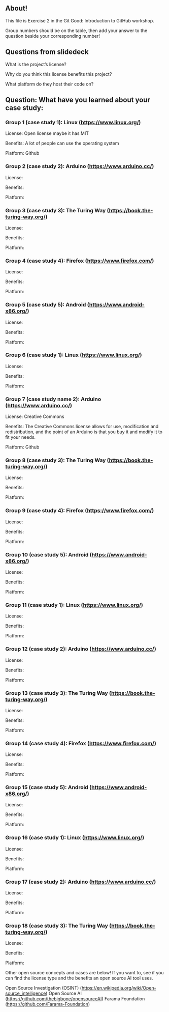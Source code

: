 ## About!
This file is Exercise 2 in the Git Good: Introduction to GitHub workshop. 

Group numbers should be on the table, then add your answer to the question beside your corresponding number!

## Questions from slidedeck
What is the project’s license?

Why do you think this license benefits this project?

What platform do they host their code on?

## Question: What have you learned about your case study:

### Group 1 (case study 1): Linux (https://www.linux.org/)
License: Open license maybe it has MIT

Benefits: A lot of people can use the operating system

Platform: Github

### Group 2 (case study 2): Arduino (https://www.arduino.cc/)
License:

Benefits:

Platform:

### Group 3 (case study 3): The Turing Way (https://book.the-turing-way.org/)
License:

Benefits:

Platform:

### Group 4 (case study 4): Firefox (https://www.firefox.com/)
License:

Benefits:

Platform:

### Group 5 (case study 5): Android (https://www.android-x86.org/)

License:

Benefits:

Platform:
### Group 6 (case study 1): Linux (https://www.linux.org/)

License:

Benefits:

Platform:


### Group 7 (case study name 2): Arduino (https://www.arduino.cc/)

License: Creative Commons 

Benefits: The Creative Commons license allows for use, modification and redistribution, and the point of an Arduino is that you buy it and modify it to fit your needs.

Platform: Github
### Group 8 (case study 3): The Turing Way (https://book.the-turing-way.org/)

License:

Benefits:

Platform:
### Group 9 (case study 4): Firefox (https://www.firefox.com/)

License:

Benefits:

Platform:
### Group 10 (case study 5): Android (https://www.android-x86.org/)

License:

Benefits:

Platform:
### Group 11 (case study 1): Linux (https://www.linux.org/)

License:

Benefits:

Platform:
### Group 12 (case study 2): Arduino (https://www.arduino.cc/)

License:

Benefits:

Platform:
### Group 13 (case study 3): The Turing Way (https://book.the-turing-way.org/)

License:

Benefits:

Platform:
### Group 14 (case study 4): Firefox (https://www.firefox.com/)

License:

Benefits:

Platform:
### Group 15 (case study 5): Android (https://www.android-x86.org/)
License:

Benefits:

Platform:
### Group 16 (case study 1): Linux (https://www.linux.org/)

License:

Benefits:

Platform:
### Group 17 (case study 2): Arduino (https://www.arduino.cc/)

License:

Benefits:

Platform:

### Group 18 (case study 3): The Turing Way (https://book.the-turing-way.org/)
License:

Benefits:

Platform:

Other open source concepts and cases are below! If you want to, see if you can find the license type and the benefits an open source AI tool uses.

Open Source Investigation (OSINT) (https://en.wikipedia.org/wiki/Open-source_intelligence) Open Source AI (https://github.com/thebigbone/opensourceAI) Farama Foundation (https://github.com/Farama-Foundation)
